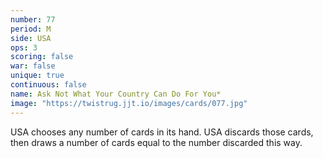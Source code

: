```yaml
---
number: 77
period: M
side: USA
ops: 3
scoring: false
war: false
unique: true
continuous: false
name: Ask Not What Your Country Can Do For You*
image: "https://twistrug.jjt.io/images/cards/077.jpg"
---
```

USA chooses any number of cards in its hand. USA discards those cards, then draws a number of cards equal to the number discarded this way.
